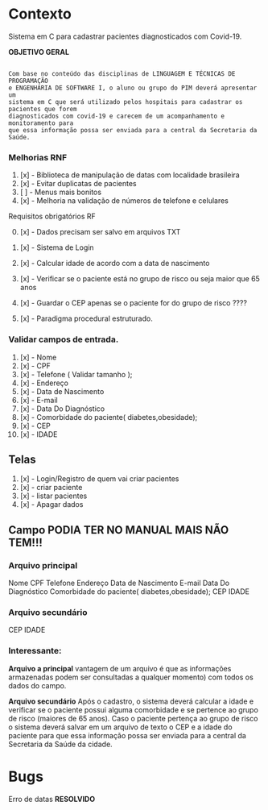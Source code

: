 # Contexto

 Sistema em C para cadastrar pacientes diagnosticados com Covid-19.

 **OBJETIVO GERAL**

 ```

Com base no conteúdo das disciplinas de LINGUAGEM E TÉCNICAS DE PROGRAMAÇÃO
e ENGENHARIA DE SOFTWARE I, o aluno ou grupo do PIM deverá apresentar um
sistema em C que será utilizado pelos hospitais para cadastrar os pacientes que forem
diagnosticados com covid-19 e carecem de um acompanhamento e monitoramento para
que essa informação possa ser enviada para a central da Secretaria da Saúde.

```

### Melhorias RNF

1. [x] - Biblioteca de manipulação de datas com localidade brasileira
2. [x] - Evitar duplicatas de pacientes
3. [ ] - Menus mais bonitos
4. [x] - Melhoria na validação de números de telefone e celulares




Requisitos obrigatórios RF

0. [x] - Dados precisam ser salvo em arquivos TXT

1. [x] - Sistema de Login

2. [x] - Calcular idade de acordo com a data de nascimento

3. [x] - Verificar se o paciente está no grupo de risco ou seja maior que 65 anos

4. [x] - Guardar o CEP apenas se o paciente for do grupo de risco ????

5. [x] - Paradigma procedural estruturado.

### Validar campos de entrada.
1.  [x] - Nome
2.  [x] - CPF
3.  [x] - Telefone ( Validar tamanho );
4.  [x] - Endereço
6.  [x] - Data de Nascimento
7.  [x] - E-mail
8.  [x] - Data Do Diagnóstico
9.  [x] - Comorbidade do paciente( diabetes,obesidade);
11. [x] - CEP
12. [x] - IDADE

## Telas

1. [x] - Login/Registro de quem vai criar pacientes
2. [x] - criar paciente
3. [x] - listar pacientes
4. [x] - Apagar dados

## Campo PODIA TER NO MANUAL MAIS NÃO TEM!!!


### Arquivo principal

Nome
CPF
Telefone
Endereço
Data de Nascimento
E-mail
Data Do Diagnóstico
Comorbidade do paciente( diabetes,obesidade);
CEP
IDADE

### Arquivo secundário

CEP
IDADE

### Interessante:

  **Arquivo a principal** vantagem de um arquivo é que as informações
armazenadas podem ser consultadas a qualquer momento) com todos os
  dados do campo.

  **Arquivo secundário** Após o cadastro, o sistema deverá calcular a idade e verificar se o paciente possui
alguma comorbidade e se pertence ao grupo de risco (maiores de 65 anos). Caso o paciente
pertença ao grupo de risco o sistema deverá salvar em um arquivo de texto o CEP e a idade
do paciente para que essa informação possa ser enviada para a central da Secretaria da
Saúde da cidade.

# Bugs

Erro de datas **RESOLVIDO**

